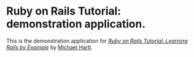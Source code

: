 # Ruby on Rails Tutorial: demonstration application.

This is the demonstration application for [*Ruby on Rails Tutorial: Learning Rails by Example*](http://railstutorial.org) by [Michael Hartl](http://michaelhartl.com).

